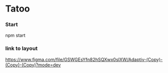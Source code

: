 # Tatoo

### Start
 npm start

 ### link to layout
 https://www.figma.com/file/GSWGEsYfn82hSQXwx0sIXW/Adaptiv-(Copy)-(Copy)-(Copy)?mode=dev